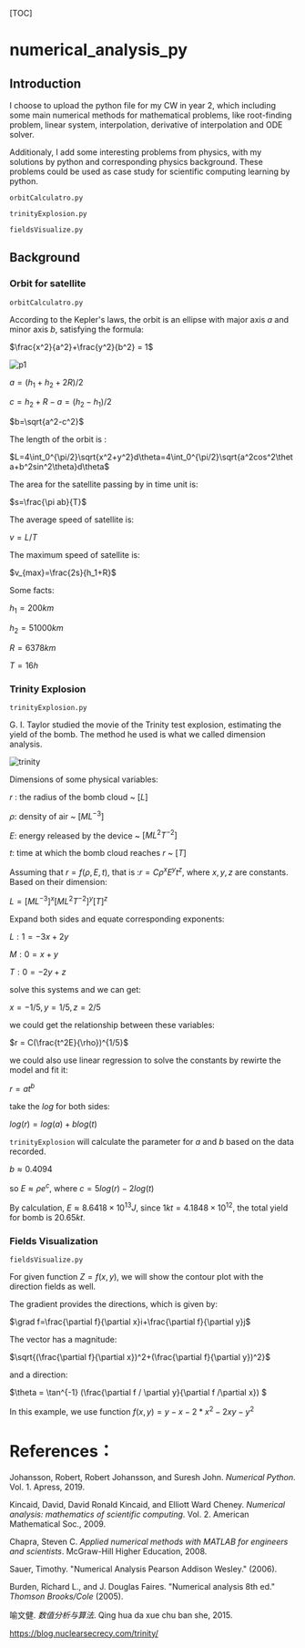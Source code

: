 [TOC]

# numerical_analysis_py

## Introduction 
I choose to upload the python file for my CW in year 2, which including some main numerical methods for mathematical problems, like root-finding problem, linear system, interpolation, derivative of interpolation and ODE solver. 

Additionaly, I add some interesting problems from physics, with my solutions by python and corresponding physics background. These problems could be used as case study for scientific computing learning by python.

```orbitCalculatro.py``` 

```trinityExplosion.py```

```fieldsVisualize.py```



## Background 

### Orbit for satellite 

```orbitCalculatro.py``` 

According to the  Kepler's laws, the orbit is an ellipse with major axis $a$ and minor axis $b$, satisfying the formula:

$\frac{x^2}{a^2}+\frac{y^2}{b^2} = 1$



![p1](https://github.com/Peter3822724/numerical_analysis_py/blob/main/graph/IMG_0855.jpg)



$a=(h_1+h_2+2R)/2$​

$c=h_2+R-a=(h_2-h_1)/2$

$b=\sqrt{a^2-c^2}$

The length of the orbit is :

$L=4\int_0^{\pi/2}\sqrt{x^2+y^2}d\theta=4\int_0^{\pi/2}\sqrt{a^2cos^2\theta+b^2sin^2\theta}d\theta$​​

The area for the satellite passing by in time unit is:

$s=\frac{\pi ab}{T}$

The average speed of satellite is:

$v = L/T$

The maximum speed of satellite is:

$v_{max}=\frac{2s}{h_1+R}$​​



Some facts:

$h_1=200km$

$h_2=51000km$

$R=6378km$

$T=16 h$



### Trinity Explosion

```trinityExplosion.py```

G. I. Taylor studied the movie of the Trinity test explosion, estimating the yield of the bomb. The method he used is what we called dimension analysis.



![trinity](https://github.com/Peter3822724/numerical_analysis_py/blob/main/graph/trinity.png)



Dimensions of some physical variables:

$r$​ : the radius of the bomb cloud ~ $[L]$

$\rho$: density of air ~ $[ML^{-3}]$

$E$: energy released by the device ~ $[ML^2T^{-2}]$

$t$: time at which the bomb cloud reaches $r$ ~ $[T]$



Assuming that $r = f (\rho,E,t)$, that is :$r = C\rho^xE^yt^z$, where $x,y,z$ are constants. Based on their dimension:



$L = [ML^{-3}]^x[ML^2T^{-2}]^y[T]^z$

 

Expand both sides and equate corresponding exponents:

$L: 1 = -3x+2y$

$M:0 = x + y$

$T: 0 = -2y + z$



solve this systems and we can get:



$x = -1/5, y = 1/5, z = 2/5$



we could get the relationship between these variables:



$r = C(\frac{t^2E}{\rho})^{1/5}$



we could also use linear regression to solve the constants by rewirte the model and fit it:



$r = at^b$



take the $log$ for both sides:



$log(r) = log(a) + blog(t)$​​​



```trinityExplosion```  will calculate the parameter for $a$ and $b$ based on the data recorded.



$b \approx 0.4094$



so $E \approx \rho e^c$​, where $c = 5log(r)-2log(t)$​



By calculation, $E \approx 8.6418 \times10^{13} J$​, since $1 kt = 4.1848 \times 10 ^{12}$​, the total yield for bomb is $20.65 kt$​​.



### Fields Visualization

```fieldsVisualize.py```

For given function $Z=f(x,y)$​, we will show the contour plot with the direction fields as well.



The gradient provides the directions, which is given by:

$\grad f=\frac{\partial f}{\partial x}i+\frac{\partial f}{\partial y}j$ 



The vector has a magnitude:

$\sqrt{(\frac{\partial f}{\partial x})^2+(\frac{\partial f}{\partial y})^2}$​



 and a direction:

$\theta = \tan^{-1} (\frac{\partial f / \partial y}{\partial f /\partial x}) $

In this example, we use function $f(x,y)=y-x-2*x^2-2xy-y^2$



# References：

Johansson, Robert, Robert Johansson, and Suresh John. *Numerical Python*. Vol. 1. Apress, 2019.

Kincaid, David, David Ronald Kincaid, and Elliott Ward Cheney. *Numerical analysis: mathematics of scientific computing*. Vol. 2. American Mathematical Soc., 2009.

Chapra, Steven C. *Applied numerical methods with MATLAB for engineers and scientists*. McGraw-Hill Higher Education, 2008.

Sauer, Timothy. "Numerical Analysis Pearson Addison Wesley." (2006).

Burden, Richard L., and J. Douglas Faires. "Numerical analysis 8th ed." *Thomson Brooks/Cole* (2005).

喻文健. *数值分析与算法*. Qing hua da xue chu ban she, 2015.

https://blog.nuclearsecrecy.com/trinity/

